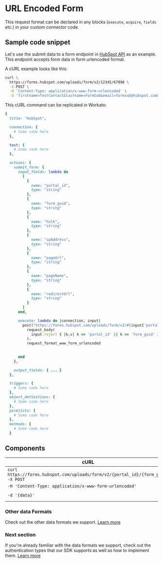 # URL Encoded Form

This request format can be declared in any blocks (`execute`, `acquire`, `fields` etc.) in your custom connector code.

## Sample code snippet
Let's use the submit data to a form endpoint in [HubSpot API](https://developers.hubspot.com/docs/methods/forms/submit_form) as an example. This endpoint accepts form data in form urlencoded format.

A cURL example looks like this:
```sh
curl \
  https://forms.hubspot.com/uploads/form/v2/12345/67890 \
  -X POST \
  -H 'Content-Type: application/x-www-form-urlencoded' \
  -d 'firstname=TestContact&lastname=FormSub&email=formsub@hubspot.com&newcustomproperty=testing&hs_context=%7B%22hutk%22%3A%2260c2ccdfe4892f0fa0593940b12c11aa%22%2C%22ipAddress%22%3A%22192.168.1.12%22%2C%22pageUrl%22%3A%22http%3A%2F%2Fdemo.hubapi.com%2Fcontact%2F%22%2C%22pageName%22%3A%22Contact%2BUs%22%2C%22redirectUrl%22%3A%22http%3A%2F%2Fdemo.hubapi.com%2Fthank-you%2F%22%7D'

```

This cURL command can be replicated in Workato:
```ruby
{
  title: "HubSpot",

  connection: {
    # Some code here
  },

  test: {
    # Some code here
  },

  actions: {
    submit_form: {
      input_fields: lambda do
        [
          {
            name: "portal_id",
            type: "string"
          },
          {
            name: "form_guid",
            type: "string"
          },
          {
            name: "hutk",
            type: "string"
          },
          {
            name: "ipAddress",
            type: "string"
          },
          {
            name: "pageUrl",
            type: "string"
          },
          {
            name: "pageName",
            type: "string"
          },
          {
            name: "redirectUrl",
            type: "string"
          }
        ]
      end,

      execute: lambda do |connection, input|
        post("https://forms.hubspot.com/uploads/form/v2/#{input['portal_id']}/#{input['form_guid']}").
          request_body(
            input.reject { |k,v| k == 'portal_id' || k == 'form_guid' }
          ).
          request_format_www_form_urlencoded
          
        
      end
    },

    output_fields: { ... }
  },

  triggers: {
    # Some code here
  },
  object_definitions: {
    # Some code here
  },
  picklists: {
    # Some code here
  },
  methods: {
    # Some code here
  }
```

## Components
<table class="unchanged rich-diff-level-one">
  <thead>
      <tr>
          <th>cURL</th>
          <th>Workato</th>
      </tr>
  </thead>
  <tbody>
    <tr>
      <td><code>curl https://forms.hubspot.com/uploads/form/v2/{portal_id}/{form_guid} -X POST</code></td>
      <td><code>post("https://forms.hubspot.com/uploads/form/v2/#{input['portal_id']}/#{input['form_guid']}")</code></td>
    </tr>
    <tr>
      <td><code>-H 'Content-Type: application/x-www-form-urlencoded'</code></td>
      <td><code>.request_format_www_form_urlencoded</code></td>
    </tr>
    <tr>
      <td><code>-d '{data}'</code></td>
      <td><code>.request_body(input.reject { &#124;k,v&#124; k == 'portal_id' &#124;&#124; k == 'form_guid' })</code></td>
    </tr>
  </tbody>
</table>

### Other data Formats
Check out the other data formats we support. [Learn more](/developing-connectors/sdk/data-format.md)

### Next section
If you're already familiar with the data formats we support, check out the authentication types that our SDK supports as well as how to implement them. [Learn more](/developing-connectors/sdk/authentication.md)
